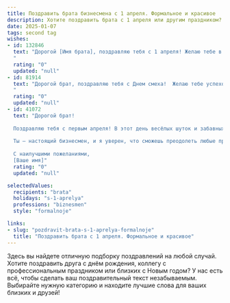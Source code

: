 ```yaml
---
title: Поздравить брата бизнесмена с 1 апреля. Формальное и красивое
description: Хотите поздравить брата с 1 апреля или другим праздником? Наш ИИ создаст незабываемое поздравление, а вы обязательно выделитесь среди других.  
date: 2025-01-07
tags: second tag
wishes:
- id: 132846
  text: "Дорогой [Имя брата], поздравляю тебя с 1 апреля! Желаю тебе в этот день, и во все последующие дни, успехов в твоей деловой деятельности, мудрости в принятии решений и достижения всех намеченных целей. Пусть удача сопутствует тебе во всех начинаниях, а твой бизнес процветает.  С праздником!
  "
  rating: "0"
  updated: "null"
- id: 81914
  text: "Дорогой брат, поздравляю тебя с Днем смеха!  Желаю тебе успехов в твоих бизнес-проектах, чтобы все твои начинания приносили не только прибыль, но и радость. Пусть удача и успех всегда сопутствуют тебе, а жизнь будет наполнена  позитивом и захватывающими  событиями.
  "
  rating: "0"
  updated: "null"
- id: 41072
  text: "Дорогой брат!
  
  Поздравляю тебя с первым апреля! В этот день весёлых шуток и забавных розыгрышей хочу пожелать тебе не только хорошего настроения, но и удачи в твоей профессиональной деятельности. Пусть каждый день будет наполнен новыми открытиями, успешными сделками и приятными сюрпризами.
  
  Ты — настоящий бизнесмен, и я уверен, что сможешь преодолеть любые преграды на своём пути. Желаю тебе вдохновения, креативных идей и безграничного веселья. Пусть все твои начинания приносят радость и прибыль!
  
  С наилучшими пожеланиями,
  [Ваше имя]"
  rating: "0"
  updated: "null"

selectedValues:
  recipients: "brata"
  holidays: "s-1-aprelya"
  professions: "biznesmen"
  style: "formalnoje"

links:
- slug: "pozdravit-brata-s-1-aprelya-formalnoje"
  title: "Поздравить брата с 1 апреля. Формальное и красивое"
---
```


Здесь вы найдете отличную подборку поздравлений на любой случай.
Хотите поздравить друга с днём рождения, коллегу с профессиональным праздником или близких с Новым годом? У нас есть всё, чтобы сделать ваш поздравительный текст незабываемым. Выбирайте нужную категорию и находите лучшие слова для ваших близких и друзей!

